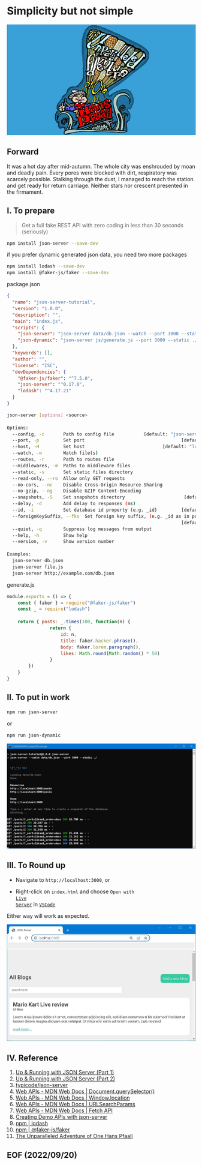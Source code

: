 # Simplicity but not simple

[![alt The Unparalleled Adventure of One Hans Pfaall](img/The_Unparalleled_Adventure_of_One_Hans_Pfaall.png)](https://www.youtube.com/watch?v=FZ7qdTV4ouo)

## Forward
It was a hot day after mid-autumn. The whole city was enshrouded by moan and deadly pain. Every pores were blocked with dirt, respiratory was scarcely possible. Stalking through the dust, I managed to reach the station and get ready for return carriage. Neither stars nor crescent presented in the firmament. 

## I. To prepare
> Get a full fake REST API with zero coding in less than 30 seconds (seriously)
```bash
npm install json-server --save-dev
```
if you prefer dynamic generated json data, you need two more packages
```bash 
npm install lodash --save-dev
npm install @faker-js/faker --save-dev
```
package.json
```json
{
  "name": "json-server-tutorial",
  "version": "1.0.0",
  "description": "",
  "main": "index.js",
  "scripts": {
    "json-server": "json-server data/db.json --watch --port 3000 --static ./",
    "json-dynamic": "json-server js/generate.js --port 3000 --static ./"
  },
  "keywords": [],
  "author": "",
  "license": "ISC",
  "devDependencies": {
    "@faker-js/faker": "^7.5.0",
    "json-server": "^0.17.0",
    "lodash": "^4.17.21"
  }
}
```

```bash 
json-server [options] <source>

Options:
  --config, -c       Path to config file           [default: "json-server.json"]
  --port, -p         Set port                                    [default: 3000]
  --host, -H         Set host                             [default: "localhost"]
  --watch, -w        Watch file(s)                                     [boolean]
  --routes, -r       Path to routes file
  --middlewares, -m  Paths to middleware files                           [array]
  --static, -s       Set static files directory
  --read-only, --ro  Allow only GET requests                           [boolean]
  --no-cors, --nc    Disable Cross-Origin Resource Sharing             [boolean]
  --no-gzip, --ng    Disable GZIP Content-Encoding                     [boolean]
  --snapshots, -S    Set snapshots directory                      [default: "."]
  --delay, -d        Add delay to responses (ms)
  --id, -i           Set database id property (e.g. _id)         [default: "id"]
  --foreignKeySuffix, --fks  Set foreign key suffix, (e.g. _id as in post_id)
                                                                 [default: "Id"]
  --quiet, -q        Suppress log messages from output                 [boolean]
  --help, -h         Show help                                         [boolean]
  --version, -v      Show version number                               [boolean]

Examples:
  json-server db.json
  json-server file.js
  json-server http://example.com/db.json
```
generate.js
```javascript
module.exports = () => {
    const { faker } = require("@faker-js/faker")
    const _ = require("lodash")

    return { posts: _.times(100, function(n) {
                return {
                    id: n, 
                    title: faker.hacker.phrase(),
                    body: faker.lorem.paragraph(),
                    likes: Math.round(Math.random() * 50)
                } 
        })
    }
}
```


## II. To put in work 
```bash
npm run json-server
```
or 
```bash
npm run json-dynamic
```
![alt json server](img/json_server.JPG)


## III. To Round up
- Navigate to <code>http://localhost:3000</code>, or 

- Right-click on <code>index.html</code> and choose <code>Open with [Live Server](https://marketplace.visualstudio.com/items?itemName=ritwickdey.LiveServer)</code> in <code>[VSCode](https://code.visualstudio.com/)</code>

Either way will work as expected. 

![alt All Blogs](img/All_Blogs.JPG)


## IV. Reference
1. [Up & Running with JSON Server (Part 1)](https://www.youtube.com/watch?v=mAqYJF-yxO8)
2. [Up & Running with JSON Server (Part 2)](https://www.youtube.com/watch?v=VF3TI4Pj_kM)
3. [typicode/json-server](https://github.com/typicode/json-server)
4. [Web APIs - MDN Web Docs | Document.querySelector()](https://developer.mozilla.org/en-US/docs/Web/API/Document/querySelector)
5. [Web APIs - MDN Web Docs | Window.location](https://developer.mozilla.org/en-US/docs/Web/API/Window/location)
6. [Web APIs - MDN Web Docs | URLSearchParams](https://developer.mozilla.org/en-US/docs/Web/API/URLSearchParams)
7. [Web APIs - MDN Web Docs | Fetch API](https://developer.mozilla.org/en-US/docs/Web/API/Fetch_API)
8. [Creating Demo APIs with json-server](https://egghead.io/lessons/javascript-creating-demo-apis-with-json-server)
9. [npm | lodash](https://www.npmjs.com/package/lodash)
10. [npm | @faker-js/faker](https://www.npmjs.com/package/@faker-js/faker)
11. [The Unparalleled Adventure of One Hans Pfaall](https://poemuseum.org/the-unparalleled-adventure-of-one-hans-pfaall/)


## EOF (2022/09/20)